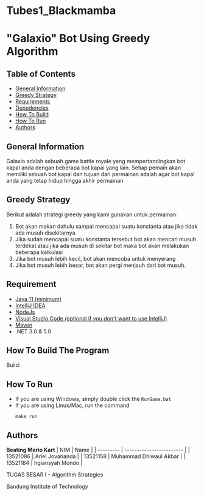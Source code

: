 # Tubes1_Blackmamba
# "Galaxio" Bot Using Greedy Algorithm

## Table of Contents
- [General Information](#general-information)
- [Greedy Strategy](#greedy-strategy)
- [Requirements](#requirement)
- [Depedencies](#depedencies)
- [How To Build](#how-to-build)
- [How To Run](#how-to-run)
- [Authors](#authors)

## General Information
Galaxio adalah sebuah game battle royale yang mempertandingkan bot kapal anda dengan beberapa bot kapal yang lain. Setiap pemain akan memiliki sebuah bot kapal dan tujuan dari permainan adalah agar bot kapal anda yang tetap hidup hingga akhir permainan

## Greedy Strategy
Berikut adalah strategi greedy yang kami gunakan untuk permainan:
1. Bot akan makan dahulu sampai mencapai suatu konstanta atau jika tidak ada musuh disekitarnya.
2. Jika sudah mencapai suatu konstanta tersebut bot akan mencari musuh terdekat atau jika ada musuh di sekitar bot maka bot akan melakukan beberapa kalkulasi
3. Jika bot musuh lebih kecil, bot akan mencoba untuk menyerang
4. Jika bot musuh lebih besar, bot akan pergi menjauh dari bot musuh.


## Requirement
- [Java 11 (minimum)](https://www.oracle.com/java/technologies/downloads/#java8)
- [IntelliJ  IDEA](https://www.jetbrains.com/idea/)
- [NodeJs](https://nodejs.org/en/download/)
- [Visual Studio Code (optional if you don't want to use IntelliJ)](https://code.visualstudio.com/)
- [Maven](https://maven.apache.org/)
- .NET 3.0 & 5.0


## How To Build The Program
Build:




## How To Run
- If you are using Windows, simply double click the ```RunGame.bat```
- If you are using Linux/Mac, run the command
    ```
    make run
    ```

## Authors

<b>Beating Mario Kart</b>
| NIM       | Name                     |
| --------- | ------------------------ |
| 13521086  | Ariel Jovananda          |
| 13521158  | Muhammad Dhiwaul Akbar   |
| 13521184  | Irgiansyah Mondo         |

TUGAS BESAR I - Algorithm Strategies

Bandung Institute of Technology
